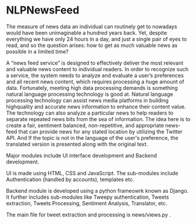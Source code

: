# NLPNewsFeed
The measure of news data an individual can routinely get to nowadays would have been unimaginable a hundred years back. Yet, despite everything we have only 24 hours in a day, and just a single pair of eyes to read, and so the question arises: how to get as much valuable news as possible in a limited time?  

A “news feed service” is designed to effectively deliver the most relevant and valuable news content to individual readers. In order to recognize such a service, the system needs to analyze and evaluate a user’s preferences and all recent news content, which requires processing a huge amount of data. Fortunately, meeting high data processing demands is something natural language processing technology is good at.  Natural language processing technology can assist news media platforms in building highquality and accurate news information to enhance their content value. The technology can also analyze a particular news to help readers to separate repeated news bits from the sea of information.  The idea here is to create a fair, sentiment balanced, non-repetitive, and appropriate news-feed that can provide news for any stated location by utilizing the Twitter API. And  If the topic is not in the language of the user's preference, the translated version is presented along with the original text. 

Major modules include UI interface development and Backend development. 

UI is made using HTML, CSS and JavaScript. The sub-modules include Authentication (handled by accounts), templates etc. 

Backend module is developed using a python frameowrk known as Django. It further includes sub-modules like Tweepy authentication, Tweets extraction, Tweets Processing, Sentiment Analysis, Translator, etc. 

The main file for tweet extraction and processing is news/views.py .
